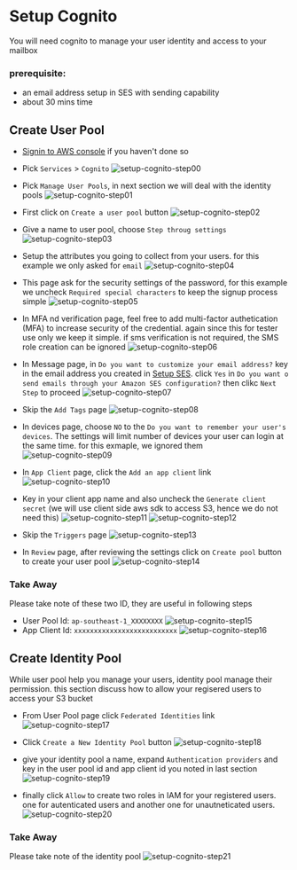 # Setup Cognito
You will need cognito to manage your user identity and access to your mailbox

### prerequisite:
- an email address setup in SES with sending capability
- about 30 mins time

## Create User Pool
* [Signin to AWS console](https://console.aws.amazon.com/?nc2=h_m_mc) if you haven't done so

* Pick `Services` > `Cognito`
![setup-cognito-step00](../img/cognito/00.png)

* Pick `Manage User Pools`, in next section we will deal with the identity pools
![setup-cognito-step01](../img/cognito/01.png)

* First click on `Create a user pool` button
![setup-cognito-step02](../img/cognito/02.png)

* Give a name to user pool, choose `Step throug settings`
![setup-cognito-step03](../img/cognito/03.png)

* Setup the attributes you going to collect from your users. for this example we only asked for `email`
![setup-cognito-step04](../img/cognito/04.png)

* This page ask for the security settings of the password, for this example we uncheck `Required special characters` to keep the signup process simple
![setup-cognito-step05](../img/cognito/05.png)

* In MFA nd verification page, feel free to add multi-factor authetication (MFA) to increase security of the credential. again since this for tester use only we keep it simple. if sms verification is not required, the SMS role creation can be ignored
![setup-cognito-step06](../img/cognito/06.png)

* In Message page, in `Do you want to customize your email address?` key in the email address you created in [Setup SES](../doc/setup-ses.md).
click `Yes` in `Do you want o send emails through your Amazon SES configuration?`
then clikc `Next Step` to proceed
![setup-cognito-step07](../img/cognito/07.png)

* Skip the `Add Tags` page
![setup-cognito-step08](../img/cognito/08.png)

* In devices page, choose `NO` to the `Do you want to remember your user's devices`. The settings will limit number of devices your user can login at the same time. for this exmaple, we ignored them
![setup-cognito-step09](../img/cognito/09.png)

* In `App Client` page, click the `Add an app client` link
![setup-cognito-step10](../img/cognito/10.png)

* Key in your client app name and also uncheck the `Generate client secret` (we will use client side aws sdk to access S3, hence we do not need this)
![setup-cognito-step11](../img/cognito/11.png)
![setup-cognito-step12](../img/cognito/12.png)

* Skip the `Triggers` page
![setup-cognito-step13](../img/cognito/13.png)

* In `Review` page, after reviewing the settings click on `Create pool` button to create your user pool
![setup-cognito-step14](../img/cognito/14.png)

### Take Away
Please take note of these two ID, they are useful in following steps
- User Pool Id: `ap-southeast-1_XXXXXXXX`
![setup-cognito-step15](../img/cognito/15.png)
- App Client Id: `xxxxxxxxxxxxxxxxxxxxxxxxxx`
![setup-cognito-step16](../img/cognito/16.png)

## Create Identity Pool
While user pool help you manage your users, identity pool manage their permission. this section discuss how to allow your regisered users to access your S3
bucket

* From User Pool page click `Federated Identities` link
![setup-cognito-step17](../img/cognito/17.png)

* Click `Create a New Identity Pool` button
![setup-cognito-step18](../img/cognito/18.png)

* give your identity pool a name, expand `Authentication providers` and key in the user pool id and app client id you noted in last section
![setup-cognito-step19](../img/cognito/19.png)

* finally click `Allow` to create two roles in IAM for your registered users. one for autenticated users and another one for unautneticated users.
![setup-cognito-step20](../img/cognito/20.png)

### Take Away
Please take note of the identity pool
![setup-cognito-step21](../img/cognito/21.png)

